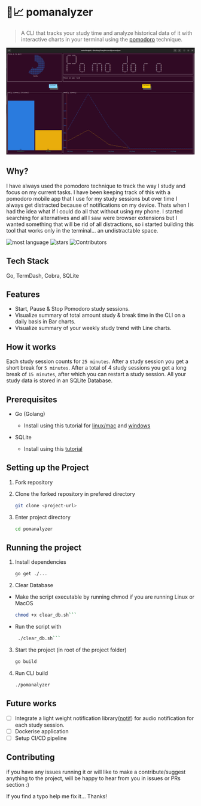 # 🍎📈 pomanalyzer
> A CLI that tracks your study time and analyze historical data of it with interactive charts in your terminal using the [pomodoro](https://en.wikipedia.org/wiki/Pomodoro_Technique) technique.


![Alt text](./pomanalyzer.png "pomanalyzer CLI")

## Why?

I have always used the pomodoro technique to track the way I study and focus on my current tasks. I have been keeping track of this with a pomodoro mobile app that I use for my study sessions but over time I always get distracted because of notifications on my device. Thats when I had the idea what if I could do all that without using my phone. I started searching for alternatives and all I saw were browser extensions but I wanted something that will be rid of all distractions, so i started building this tool that works only in the terminal... an undistractable space.

![most language](https://img.shields.io/github/languages/top/xasterKies/pomanalyzer?color=blue&style=for-the-badge)
![stars](https://img.shields.io/github/stars/xasterKies/pomanalyzer?color=blue&style=for-the-badge)
![Contributors](https://img.shields.io/github/contributors/xasterKies/pomanalyzer?color=blue&style=for-the-badge)


## Tech Stack
Go, TermDash, Cobra, SQLite

## Features
- Start, Pause & Stop Pomodoro study sessions.
- Visualize summary of total amount study & break time in the CLI on a daily basis in Bar charts.
- Visualize summary of your weekly study trend with Line charts.

## How it works
Each study session counts for `25 minutes`. After a study session you get a short break for `5 minutes`. After a total of 4 study sessions you get a long break of `15 minutes`, after which you can restart a study session. All your study data is stored in an SQLite Database.


## Prerequisites
- Go (Golang)
  - Install using this tutorial for [linux/mac](https://golang.org/doc/install) and [windows](https://golang.org/doc/install#windows)

- SQLite
  - Install using this [tutorial](https://www.sqlite.org/download.html)

## Setting up the Project

1. Fork repository

2. Clone the forked repository in prefered directory

   ```bash
   git clone <project-url>
   ```

3. Enter project directory
  
   ```bash
   cd pomanalyzer
   ```

## Running the project

1. Install dependencies

    ```bash
    go get ./...
    ```

2. Clear Database
  - Make the script executable by running chmod if you are running Linux or MacOS

    ```bash
    chmod +x clear_db.sh```
    
  - Run the script with
  
    ```bash
     ./clear_db.sh```

3. Start the project (in root of the project folder)

   ```bash
   go build
   ```

4. Run CLI build

   ```bash
   ./pomanalyzer
   ```

## Future works
- [ ] Integrate a light weight notification library([notif](https://github.com/xasterKies/notif)) for audio notification for each study session.
- [ ] Dockerise application
- [ ] Setup CI/CD pipeline

## Contributing
if you have any issues running it or will like to make a contribute/suggest anything to the project, will be happy to hear from you in issues or PRs section :)

If you find a typo help me fix it... Thanks!

